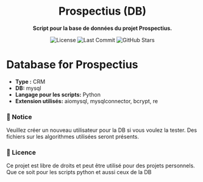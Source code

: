 <h1 align="center">Prospectius (DB)</h1>

<p align="center">
  <strong>Script pour la base de données du projet Prospectius.</strong>
</p>

<p align="center">
  <!-- Badges -->
  <img src="https://img.shields.io/badge/license-MIT-green" alt="License">
  <img src="https://img.shields.io/github/last-commit/josoavj/dbProspectius" alt="Last Commit">
  <img src="https://img.shields.io/github/stars/josoavj/dbProspectius?style=social" alt="GitHub Stars">
</p>
 

# Database for Prospectius

- **Type :** CRM
- **DB:** mysql
- **Langage pour les scripts:** Python
- **Extension utilisés:** aiomysql, mysqlconnector, bcrypt, re


### 📝 Notice

Veuillez créer un nouveau utilisateur pour la DB si vous voulez la tester.
Des fichiers sur les algorithmes utilisées seront présents.

### 📃 Licence

Ce projet est libre de droits et peut être utilisé pour des projets personnels. Que ce soit pour les scripts python et aussi ceux de la DB
